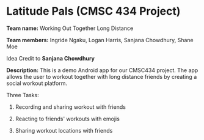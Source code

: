 # Latitude Pals (CMSC 434 Project)
**Team name:** Working Out Together Long Distance

**Team members:** Ingride Ngaku, Logan Harris, Sanjana Chowdhury, Shane Moe

Idea Credit to **Sanjana Chowdhury**

**Description:**
This is a demo Android app for our CMSC434 project. The app allows the user to workout together with long distance friends by creating a social workout platform.

Three Tasks:

1. Recording and sharing workout with friends

2. Reacting to friends' workouts with emojis

3. Sharing workout locations with friends